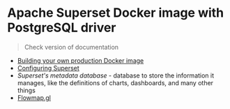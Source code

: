 # Apache Superset Docker image with PostgreSQL driver

> Check version of documentation

- [Building your own production Docker image](https://superset.apache.org/docs/installation/docker-builds#building-your-own-production-docker-image)
- [Configuring Superset](https://superset.apache.org/docs/configuration/configuring-superset)
- *Superset's metadata database* - database to store the information it manages, like the definitions of charts, dashboards, and many other things
- [Flowmap.gl](https://flowmap.gl/)
